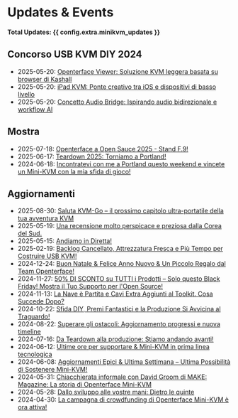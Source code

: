 # Updates & Events

**Total Updates: {{ config.extra.minikvm_updates }}**

## Concorso USB KVM DIY 2024

- 2025-05-20: [Openterface Viewer: Soluzione KVM leggera basata su browser di Kashall](250520-kashall-project.it.md)
- 2025-05-20: [iPad KVM: Ponte creativo tra iOS e dispositivi di basso livello](250520-Casey.it.md)
- 2025-05-20: [Concetto Audio Bridge: Ispirando audio bidirezionale e workflow AI](250520-Veera-post.it.md)

## Mostra

- 2025-07-18: [Openterface a Open Sauce 2025 - Stand F.9!](250718-open-sauce-2025.it.md)
- 2025-06-17: [Teardown 2025: Torniamo a Portland!](250617-teardown-2025-promote.it.md)
- 2024-06-18: [Incontratevi con me a Portland questo weekend e vincete un Mini-KVM con la mia sfida di gioco!](240618-meet-up-teardown-2024.it.md)

## Aggiornamenti

- 2025-08-30: [Saluta KVM-Go – il prossimo capitolo ultra-portatile della tua avventura KVM](250830-kvm-go-pre-launch.it.md)
- 2025-05-19: [Una recensione molto perspicace e preziosa dalla Corea del Sud.](250614-tinyrack-review.it.md)
- 2025-05-15: [Andiamo in Diretta!](250515-openterface-tds-annc.it.md)
- 2025-02-19: [Backlog Cancellato, Attrezzatura Fresca e Più Tempo per Costruire USB KVM!](250214-fresh-gear-and-more-diy-time.it.md)
- 2024-12-24: [Buon Natale & Felice Anno Nuovo & Un Piccolo Regalo dal Team Openterface!](241224-merry-christmas.it.md)
- 2024-11-27: [50% DI SCONTO su TUTTI i Prodotti – Solo questo Black Friday! Mostra il Tuo Supporto per l'Open Source!](241120-black-friday-2024.it.md)
- 2024-11-13: [La Nave è Partita e Cavi Extra Aggiunti al Toolkit. Cosa Succede Dopo?](241107-orange-cable.it.md)
- 2024-10-22: [Sfida DIY, Premi Fantastici e la Produzione Si Avvicina al Traguardo!](241022-diy-challenge.it.md)
- 2024-08-22: [Superare gli ostacoli: Aggiornamento progressi e nuova timeline](240823-overcoming-hurdles.it.md)
- 2024-07-16: [Da Teardown alla produzione: Stiamo andando avanti!](240716-teardown-to-production.it.md)
- 2024-06-12: [Ultime ore per supportare & Mini-KVM in prima linea tecnologica](240612-last-hours-to-back.it.md)
- 2024-06-08: [Aggiornamenti Epici & Ultima Settimana – Ultima Possibilità di Sostenere Mini-KVM!](240608-epic_updates_last_chance.it.md)
- 2024-05-31: [Chiacchierata informale con David Groom di MAKE: Magazine: La storia di Openterface Mini-KVM](240531_livestram_with_david_make.it.md)
- 2024-05-28: [Dallo sviluppo alle vostre mani: Dietro le quinte](240528-from-dev-to-your-hands.it.md)
- 2024-04-30: [La campagna di crowdfunding di Openterface Mini-KVM è ora attiva!](240430-launch-announcement.it.md)

